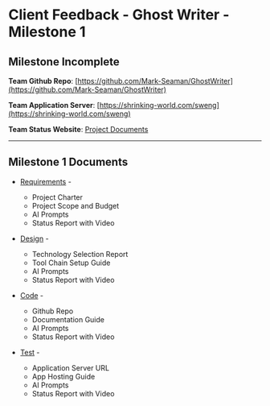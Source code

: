 # Client Feedback - Ghost Writer - Milestone 1

## Milestone Incomplete

**Team Github Repo**:  [https://github.com/Mark-Seaman/GhostWriter](https://github.com/Mark-Seaman/GhostWriter)

**Team Application Server**:  [https://shrinking-world.com/sweng](https://shrinking-world.com/sweng)

**Team Status Website**:  [Project Documents](https://github.com/Mark-Seaman/GhostWriter/Documents)

---

## Milestone 1 Documents

* [Requirements](https://github.com/Mark-Seaman/GhostWriter/tree/main/Documents/Requirements) - 
    * Project Charter
    * Project Scope and Budget
    * AI Prompts
    * Status Report with Video

* [Design](https://github.com/Mark-Seaman/GhostWriter/tree/main/Documents/Design) - 
    * Technology Selection Report
    * Tool Chain Setup Guide
    * AI Prompts
    * Status Report with Video

* [Code](https://github.com/Mark-Seaman/GhostWriter/tree/main/Documents/Code) - 
    * Github Repo
    * Documentation Guide
    * AI Prompts
    * Status Report with Video

* [Test](https://github.com/Mark-Seaman/GhostWriter/tree/main/Documents/Test) - 
    * Application Server URL
    * App Hosting Guide
    * AI Prompts
    * Status Report with Video

